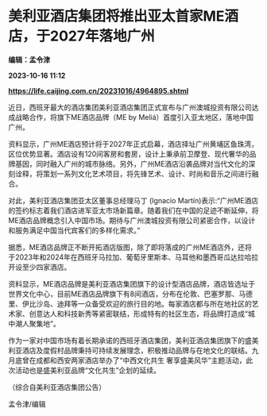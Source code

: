 # 美利亚酒店集团将推出亚太首家ME酒店，于2027年落地广州
**编辑：孟令津**

**2023-10-16 11:12**

**https://life.caijing.com.cn/20231016/4964895.shtml**

近日，西班牙最大的酒店集团美利亚酒店集团正式宣布与广州澳城投资有限公司达成战略合作，将旗下ME酒店品牌（ME by Meliá）首度引入亚太地区，落地中国广州。

资料显示，广州ME酒店预计将于2027年正式启幕，酒店择址广州黄埔区鱼珠湾，区位优势显著。酒店设有120间客房和套房，设计上秉承前卫摩登、现代奢华的品牌基因，同时融入广州的城市脉络。另外，广州ME酒店沿袭品牌对当代文化的深刻诠释，将策划一系列文化艺术项目，将先锋艺术、设计、时尚和音乐之间进行融合。

对此，美利亚酒店集团亚太区董事总经理马丁 (Ignacio Martín)表示:“广州ME酒店的签约标志着我们酒店进军亚太市场新篇章。随着我们在中国的足迹不断延伸，将ME酒店品牌概念引入中国市场。期待与广州澳城投资有限公司紧密合作，以设计和服务满足中国当代宾客们的多样化需求。”

据悉，ME酒店品牌正不断开拓酒店版图，除了即将落成的广州ME酒店外，还将于2023年和2024年在西班牙马拉加、葡萄牙里斯本、马耳他和墨西哥瓜达拉哈拉开设至少四家酒店。

资料显示，ME酒店品牌是美利亚酒店集团旗下的设计型酒店品牌，酒店皆选址于世界文化中心，目前ME酒店品牌旗下有8间酒店，分布在伦敦、巴塞罗那、马德里、伊比沙岛、迪拜等一众备受欢迎的旅行目的地。每家酒店都与所在地社区的艺术家、创意达人和科技新秀等紧密联结，形成特有的社区生态，将品牌打造成“城中潮人聚集地”。

作为一家对中国市场有着长期承诺的西班牙酒店集团，美利亚酒店集团旗下的盛美利亚酒店及度假村品牌秉持可持续发展理念，积极推动品牌与在地文化的联结。九月底曾在成都和西安两家酒店举办了“中西文化共生 奢享盛美风华”主题活动，此次活动也是盛美利亚品牌“文化共生”企划的延续。

（综合自美利亚酒店集团公告）

孟令津/编辑